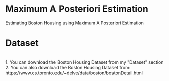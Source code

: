 
# Maximum A Posteriori Estimation
Estimating Boston Housing using Maximum A Posteriori Estimation

# Dataset
<br /> 
1. You can download the Boston Housing Dataset from my "Dataset" section 
<br /> 
2. You can also download the Boston Housing Dataset from: https://www.cs.toronto.edu/~delve/data/boston/bostonDetail.html


